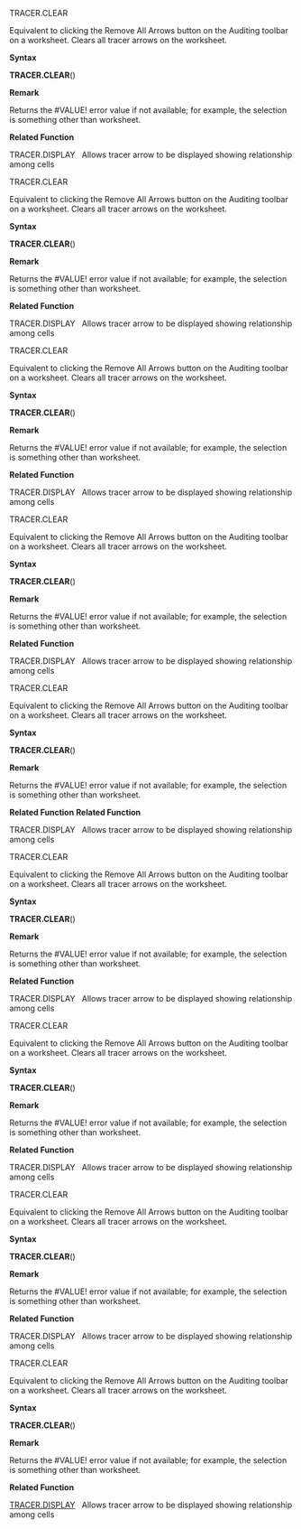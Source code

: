 TRACER.CLEAR

Equivalent to clicking the Remove All Arrows button on the Auditing
toolbar on a worksheet. Clears all tracer arrows on the worksheet.

**Syntax**

**TRACER.CLEAR**()

**Remark**

Returns the \#VALUE\! error value if not available; for example, the
selection is something other than worksheet.

**Related Function**

TRACER.DISPLAY   Allows tracer arrow to be displayed showing
relationship among cells


TRACER.CLEAR

Equivalent to clicking the Remove All Arrows button on the Auditing
toolbar on a worksheet. Clears all tracer arrows on the worksheet.

**Syntax**

**TRACER.CLEAR**()

**Remark**

Returns the \#VALUE\! error value if not available; for example, the
selection is something other than worksheet.

**Related Function**

TRACER.DISPLAY   Allows tracer arrow to be displayed showing
relationship among cells


TRACER.CLEAR

Equivalent to clicking the Remove All Arrows button on the Auditing
toolbar on a worksheet. Clears all tracer arrows on the worksheet.

**Syntax**

**TRACER.CLEAR**()

**Remark**

Returns the \#VALUE\! error value if not available; for example, the
selection is something other than worksheet.

**Related Function**

TRACER.DISPLAY   Allows tracer arrow to be displayed showing
relationship among cells


TRACER.CLEAR

Equivalent to clicking the Remove All Arrows button on the Auditing
toolbar on a worksheet. Clears all tracer arrows on the worksheet.

**Syntax**

**TRACER.CLEAR**()

**Remark**

Returns the \#VALUE\! error value if not available; for example, the
selection is something other than worksheet.

**Related Function**

TRACER.DISPLAY   Allows tracer arrow to be displayed showing
relationship among cells


TRACER.CLEAR

Equivalent to clicking the Remove All Arrows button on the Auditing
toolbar on a worksheet. Clears all tracer arrows on the worksheet.

**Syntax**

**TRACER.CLEAR**()

**Remark**

Returns the \#VALUE\! error value if not available; for example, the
selection is something other than worksheet.

**Related Function**
**Related Function**

TRACER.DISPLAY   Allows tracer arrow to be displayed showing
relationship among cells


TRACER.CLEAR

Equivalent to clicking the Remove All Arrows button on the Auditing
toolbar on a worksheet. Clears all tracer arrows on the worksheet.

**Syntax**

**TRACER.CLEAR**()

**Remark**

Returns the \#VALUE\! error value if not available; for example, the
selection is something other than worksheet.

**Related Function**

TRACER.DISPLAY   Allows tracer arrow to be displayed showing
relationship among cells


TRACER.CLEAR

Equivalent to clicking the Remove All Arrows button on the Auditing
toolbar on a worksheet. Clears all tracer arrows on the worksheet.

**Syntax**

**TRACER.CLEAR**()

**Remark**

Returns the \#VALUE\! error value if not available; for example, the
selection is something other than worksheet.

**Related Function**

TRACER.DISPLAY   Allows tracer arrow to be displayed showing
relationship among cells


TRACER.CLEAR

Equivalent to clicking the Remove All Arrows button on the Auditing
toolbar on a worksheet. Clears all tracer arrows on the worksheet.

**Syntax**

**TRACER.CLEAR**()

**Remark**

Returns the \#VALUE\! error value if not available; for example, the
selection is something other than worksheet.

**Related Function**

TRACER.DISPLAY   Allows tracer arrow to be displayed showing
relationship among cells


TRACER.CLEAR

Equivalent to clicking the Remove All Arrows button on the Auditing
toolbar on a worksheet. Clears all tracer arrows on the worksheet.

**Syntax**

**TRACER.CLEAR**()

**Remark**

Returns the \#VALUE\! error value if not available; for example, the
selection is something other than worksheet.

**Related Function**

[TRACER.DISPLAY](TRACER.DISPLAY.md)   Allows tracer arrow to be displayed showing
relationship among cells


